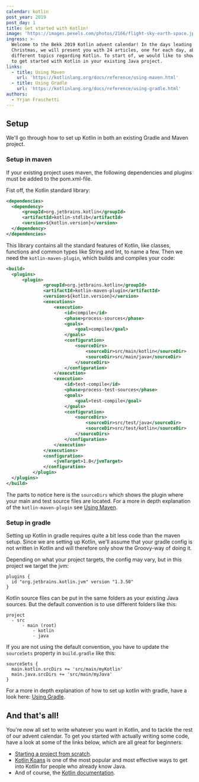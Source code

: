 ```yaml
---
calendar: kotlin
post_year: 2019
post_day: 1
title: Get started with Kotlin!
image: 'https://images.pexels.com/photos/2166/flight-sky-earth-space.jpg'
ingress: >-
  Welcome to the Bekk 2019 Kotlin advent calendar! In the days leading up to
  Christmas, we will present you with 24 articles, one for each day, about
  different topics regarding Kotlin. To start of, we would like to show you how
  to get started with Kotlin in your existing Java project.
links:
  - title: Using Maven
    url: 'https://kotlinlang.org/docs/reference/using-maven.html'
  - title: Using Gradle
    url: 'https://kotlinlang.org/docs/reference/using-gradle.html'
authors:
  - Yrjan Fraschetti
---
```

## Setup

We'll go through how to set up Kotlin in both an existing Gradle and Maven project.

  ### Setup in maven
  If your existing project uses maven, the following dependencies and plugins must be added to the pom.xml-file.

  Fist off, the Kotlin standard library:
  ```xml
  <dependencies>
    <dependency>
        <groupId>org.jetbrains.kotlin</groupId>
        <artifactId>kotlin-stdlib</artifactId>
        <version>${kotlin.version}</version>
    </dependency>
  </dependencies>
  ```
  This library contains all the standard features of Kotlin, like classes, functions and common types like String and Int, to name a few.
  Then we need the `kotlin-maven-plugin`, which builds and compiles your code:
  ```xml
  <build>
    <plugins>
        <plugin>
                <groupId>org.jetbrains.kotlin</groupId>
                <artifactId>kotlin-maven-plugin</artifactId>
                <version>${kotlin.version}</version>
                <executions>
                    <execution>
                        <id>compile</id>
                        <phase>process-sources</phase>
                        <goals>
                            <goal>compile</goal>
                        </goals>
                        <configuration>
                            <sourceDirs>
                                <sourceDir>src/main/kotlin</sourceDir>
                                <sourceDir>src/main/java</sourceDir>
                            </sourceDirs>
                        </configuration>
                    </execution>
                    <execution>
                        <id>test-compile</id>
                        <phase>process-test-sources</phase>
                        <goals>
                            <goal>test-compile</goal>
                        </goals>
                        <configuration>
                            <sourceDirs>
                                <sourceDir>src/test/java</sourceDir>
                                <sourceDir>src/test/kotlin</sourceDir>
                            </sourceDirs>
                        </configuration>
                    </execution>
                </executions>
                <configuration>
                    <jvmTarget>1.8</jvmTarget>
                </configuration>
            </plugin>
    </plugins>
  </build>
  ```
  The parts to notice here is the `sourceDirs` which shows the plugin where your main and test source files are located.
  For a more in depth explanation of the `kotlin-maven-plugin` see [Using Maven](https://kotlinlang.org/docs/reference/using-maven.html).

  ### Setup in gradle
  Setting up Kotlin in gradle requires quite a bit less code than the maven setup. Since we are setting up Kotlin, we'll assume that your gradle config is not written in Kotlin and will therefore only show the Groovy-way of doing it.

  Depending on what your project targets, the config may vary, but in this project we target the jvm:
  ```
  plugins {
    id "org.jetbrains.kotlin.jvm" version "1.3.50"
  }
  ```

  Kotlin source files can be put in the same folders as your existing Java sources. But the default convention is to use different folders like this:
  ```
  project
    - src
        - main (root)
            - kotlin
            - java
  ```

  If you are not using the default convention, you have to update the `sourceSets` property in `build.gradle` like this:
  ```
  sourceSets {
    main.kotlin.srcDirs += 'src/main/myKotlin'
    main.java.srcDirs += 'src/main/myJava'
  }
  ```

  For a more in depth explanation of how to set up kotlin with gradle, have a look here: [Using Gradle](https://kotlinlang.org/docs/reference/using-gradle.html).

## And that's all!
You're now all set to write whatever you want in Kotlin, and to tackle the rest of our advent calendar. To get you started with actually writing some code, have a look at some of the links below, which are all great for beginners:
- [Starting a project from scratch](https://kotlinlang.org/docs/tutorials/getting-started.html).
- [Kotlin Koans](https://kotlinlang.org/docs/tutorials/koans.html) is one of the most popular and most effective ways to get into Kotlin for people who already know Java.
- And of course, the [Kotlin documentation](https://kotlinlang.org/docs/reference/).
